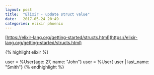 ```yaml
---
layout: post
title:  "Elixir - update struct value"
date:   2017-05-24 20:49
categories: elixir phoenix
---
```


[https://elixir-lang.org/getting-started/structs.html](https://elixir-lang.org/getting-started/structs.html)

{% highlight elixir %}

user = %User{age: 27, name: "John"}
user = %User{ user | last_name: "Smith"}
{% endhighlight %}

